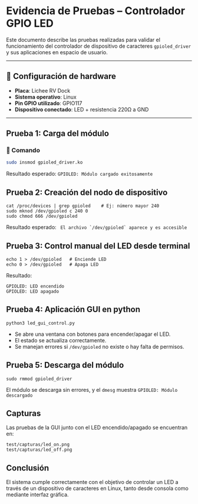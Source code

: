 # Evidencia de Pruebas – Controlador GPIO LED

Este documento describe las pruebas realizadas para validar el funcionamiento del controlador de dispositivo de caracteres `gpioled_driver` y sus aplicaciones en espacio de usuario.

---

## 🔌 Configuración de hardware

- **Placa**: Lichee RV Dock
- **Sistema operativo**: Linux
- **Pin GPIO utilizado**: GPIO117
- **Dispositivo conectado**: LED + resistencia 220Ω a GND

---

## Prueba 1: Carga del módulo

### 🔧 Comando
```bash
sudo insmod gpioled_driver.ko
```

Resultado esperado:
```GPIOLED: Módulo cargado exitosamente```

## Prueba 2: Creación del nodo de dispositivo
```
cat /proc/devices | grep gpioled    # Ej: número mayor 240
sudo mknod /dev/gpioled c 240 0
sudo chmod 666 /dev/gpioled
```

Resultado esperado:
``` El archivo `/dev/gpioled` aparece y es accesible```

## Prueba 3: Control manual del LED desde terminal
```
echo 1 > /dev/gpioled   # Enciende LED
echo 0 > /dev/gpioled   # Apaga LED
```

Resultado:
```
GPIOLED: LED encendido
GPIOLED: LED apagado
```

## Prueba 4: Aplicación GUI en python
```python3 led_gui_control.py```

- Se abre una ventana con botones para encender/apagar el LED.
- El estado se actualiza correctamente.
- Se manejan errores si `/dev/gpioled` no existe o hay falta de permisos.

## Prueba 5: Descarga del módulo
```sudo rmmod gpioled_driver```

El módulo se descarga sin errores, y el `dmesg` muestra
```GPIOLED: Módulo descargado```

## Capturas
Las pruebas de la GUI junto con el LED encendido/apagado se encuentran en:

```
test/capturas/led_on.png
test/capturas/led_off.png
```

## Conclusión
El sistema cumple correctamente con el objetivo de controlar un LED a través de un dispositivo de caracteres en Linux, tanto desde consola como mediante interfaz gráfica.